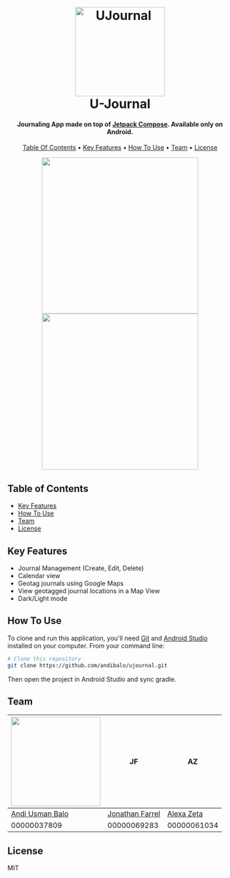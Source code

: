 
<h1 align="center">
  <br>
  <img src="https://github.com/user-attachments/assets/3c3df5d9-de8a-433d-960d-15dcb0e02a66" alt="UJournal" width="200">
  <br>
    U-Journal
  <br>
</h1>

<h4 align="center">Journaling App made on top of <a href="https://developer.android.com/compose" target="_blank">Jetpack Compose</a>. Available only on Android.</h4>

<p align="center">
  <a href="#table-of-contents">Table Of Contents</a> •
  <a href="#key-features">Key Features</a> •
  <a href="#how-to-use">How To Use</a> •
  <a href="#team">Team</a> •
  <a href="#license">License</a>
</p>

<p align="center">
  <img src = "https://github.com/user-attachments/assets/7ac64d03-a72d-4f96-8a8f-684dc2067775" width=350>
  <img src = "https://github.com/user-attachments/assets/ebd868eb-3776-400a-aa4d-0820ecd0e505" width=350>
</p>

## Table of Contents

- [Key Features](#key-features)
- [How To Use](#how-to-use)
- [Team](#team)
- [License](#license)


## Key Features

* Journal Management (Create, Edit, Delete)
* Calendar view
* Geotag journals using Google Maps
* View geotagged journal locations in a Map View 
* Dark/Light mode


## How To Use

To clone and run this application, you'll need [Git](https://git-scm.com) and [Android Studio](https://developer.android.com/studio) installed on your computer. From your command line:

```bash
# Clone this repository
git clone https://github.com/andibalo/ujournal.git
```

Then open the project in Android Studio and sync gradle.


## Team


 <a href="https://github.com/andibalo" target="_blank"> <img src="https://github.com/user-attachments/assets/99523f30-6a00-469a-83ec-c5a80139b1a0" alt="" width="200"/></a>  | JF |  AZ
---|---|---
[Andi Usman Balo](https://github.com/andibalo) | [Jonathan Farrel](https://github.com/MG42freak) | [Alexa Zeta](https://github.com/yudhalexa)
00000037809 | 00000069283 | 00000061034


## License

MIT


